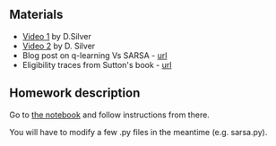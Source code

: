 ## Materials
* [Video 1](https://www.youtube.com/watch?v=PnHCvfgC_ZA) by D.Silver
* [Video 2](https://www.youtube.com/watch?v=0g4j2k_Ggc4&t=43s) by D. Silver
* Blog post on q-learning Vs SARSA - [url](https://studywolf.wordpress.com/2013/07/01/reinforcement-learning-sarsa-vs-q-learning/)
* Eligibility traces from Sutton's book - [url](https://www.google.ru/url?sa=t&rct=j&q=&esrc=s&source=web&cd=1&ved=0ahUKEwjJ3YeFn5PSAhWFKJoKHfWSCy8QFggcMAA&url=https%3A%2F%2Fwebdocs.cs.ualberta.ca%2F~sutton%2Fbook%2Febook%2Fnode72.html&usg=AFQjCNGuJhyZz-hAHL5tk8fsiqHC7fFaqA&sig2=MnTRn_RPketuwymxWMNGCA)

## Homework description

Go to [the notebook](https://github.com/yandexdataschool/Practical_RL/blob/master/week3/homework3.ipynb) and follow instructions from there.

You will have to modify a few .py files in the meantime (e.g. sarsa.py).
